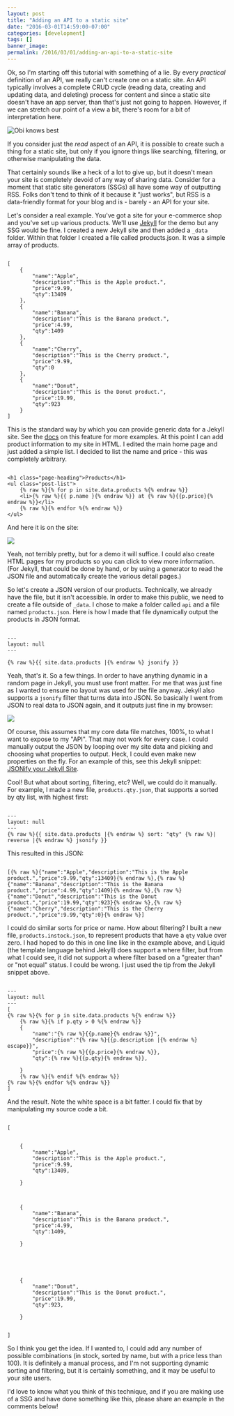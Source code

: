 ```yaml
---
layout: post
title: "Adding an API to a static site"
date: "2016-03-01T14:59:00-07:00"
categories: [development]
tags: []
banner_image: 
permalink: /2016/03/01/adding-an-api-to-a-static-site
---
```


Ok, so I'm starting off this tutorial with something of a lie. By every *practical* definition of an API, we really can't create one on a static site. An API typically involves a complete CRUD cycle (reading data, creating and updating data, and deleting) process for content and since a static site doesn't have an app server, than that's just not going to happen. However, if we can stretch our point of a view a bit, there's room for a bit of interpretation here.

<!--more-->

![Obi knows best](https://static.raymondcamden.com/images/2016/03/obi.jpg)

If you consider just the *read* aspect of an API, it is possible to create such a thing for a static site, but only if you ignore things like searching, filtering, or otherwise manipulating the data.

That certainly sounds like a heck of a lot to give up, but it doesn't mean your site is completely devoid of any way of sharing data. Consider for a moment that static site generators (SSGs) all have some way of outputting RSS. Folks don't tend to think of it because it "just works", but RSS is a data-friendly format for your blog and is - barely - an API for your site. 

Let's consider a real example. You've got a site for your e-commerce shop and you've set up various products. We'll use [Jekyll](https://jekyllrb.com) for the demo but any SSG would be fine. I created a new Jekyll site and then added a `_data` folder. Within that folder I created a file called products.json. It was a simple array of products.

<pre><code class="language-javascript">
[
	{
		"name":"Apple",
		"description":"This is the Apple product.",
		"price":9.99,
		"qty":13409
	},	
	{
		"name":"Banana",
		"description":"This is the Banana product.",
		"price":4.99,
		"qty":1409
	},	
	{
		"name":"Cherry",
		"description":"This is the Cherry product.",
		"price":9.99,
		"qty":0
	},	
	{
		"name":"Donut",
		"description":"This is the Donut product.",
		"price":19.99,
		"qty":923
	}
]
</code></pre>

This is the standard way by which you can provide generic data for a Jekyll site. See the [docs](https://jekyllrb.com/docs/datafiles/) on this feature for more examples. At this point I can add product information to my site in HTML. I edited the main home page and just added a simple list. I decided to list the name and price - this was completely arbitrary.

<pre><code class="language-javascript">
&lt;h1 class=&quot;page-heading&quot;&gt;Products&lt;&#x2F;h1&gt;
&lt;ul class=&quot;post-list&quot;&gt;
	{% raw %}{% for p in site.data.products %{% endraw %}}
	&lt;li&gt;{% raw %}{{ p.name }{% endraw %}} at {% raw %}{{p.price}{% endraw %}}&lt;&#x2F;li&gt;
	{% raw %}{% endfor %{% endraw %}}	  
&lt;&#x2F;ul&gt;
</code></pre>

And here it is on the site:

<img src="https://static.raymondcamden.com/images/2016/03/ssg1.png" class="imgborder">

Yeah, not terribly pretty, but for a demo it will suffice. I could also create HTML pages for my products so you can click to view more information. (For Jekyll, that could be done by hand, or by using a generator to read the JSON file and automatically create the various detail pages.)

So let's create a JSON version of our products. Technically, we already have the file, but it isn't accessible. In order to make this public, we need to create a file outside of `_data`. I chose to make a folder called `api` and a file named `products.json`. Here is how I made that file dynamically output the products in JSON format.

<pre><code class="language-javascript">
---
layout: null
---

{% raw %}{{ site.data.products |{% endraw %} jsonify }}
</code></pre>

Yeah, that's it. So a few things. In order to have anything dynamic in a random page in Jekyll, you must use front matter. For me that was just fine as I wanted to ensure no layout was used for the file anyway. Jekyll also supports a `jsonify` filter that turns data into JSON. So basically I went from JSON to real data to JSON again, and it outputs just fine in my browser:

<img src="https://static.raymondcamden.com/images/2016/03/ssg2.png" class="imgborder">

Of course, this assumes that my core data file matches, 100%, to what I want to expose to my "API". That may not work for every case. I could manually output the JSON by looping over my site data and picking and choosing what properties to output. Heck, I could even make new properties on the fly. For an example of this, see this Jekyll snippet: [JSONify your Jekyll Site](http://jekyllsnippets.com/excluding-jsonify-your-site/).

Cool! But what about sorting, filtering, etc? Well, we could do it manually. For example, I made a new file, `products.qty.json`, that supports a sorted by qty list, with highest first:

<pre><code class="language-javascript">
---
layout: null
---
{% raw %}{{ site.data.products |{% endraw %} sort: "qty" {% raw %}| reverse |{% endraw %} jsonify }}
</code></pre>

This resulted in this JSON:

<pre><code class="language-javascript">
[{% raw %}{"name":"Apple","description":"This is the Apple product.","price":9.99,"qty":13409}{% endraw %},{% raw %}{"name":"Banana","description":"This is the Banana product.","price":4.99,"qty":1409}{% endraw %},{% raw %}{"name":"Donut","description":"This is the Donut product.","price":19.99,"qty":923}{% endraw %},{% raw %}{"name":"Cherry","description":"This is the Cherry product.","price":9.99,"qty":0}{% endraw %}]
</code></pre>

I could do similar sorts for price or name. How about filtering? I built a new file, `products.instock.json`, to represent products that have a `qty` value over zero. I had hoped to do this in one line like in the example above, and Liquid (the template language behind Jekyll) does support a where filter, but from what I could see, it did not support a where filter based on a "greater than" or "not equal" status. I could be wrong. I just used the tip from the Jekyll snippet above.

<pre><code class="language-javascript">
---
layout: null
---
[
{% raw %}{% for p in site.data.products %{% endraw %}}	
	{% raw %}{% if p.qty &gt; 0 %{% endraw %}}
	{
		"name":"{% raw %}{{p.name}{% endraw %}}",
		"description":"{% raw %}{{p.description |{% endraw %} escape}}",
		"price":{% raw %}{{p.price}{% endraw %}},
		"qty":{% raw %}{{p.qty}{% endraw %}},
			
	}
	{% raw %}{% endif %{% endraw %}}
{% raw %}{% endfor %{% endraw %}}
]
</code></pre>

And the result. Note the white space is a bit fatter. I could fix that by manipulating my source code a bit.

<pre><code class="language-javascript">
[
	
	
	{
		"name":"Apple",
		"description":"This is the Apple product.",
		"price":9.99,
		"qty":13409,
			
	}
	
	
	
	{
		"name":"Banana",
		"description":"This is the Banana product.",
		"price":4.99,
		"qty":1409,
			
	}
	
	
	
	
	
	{
		"name":"Donut",
		"description":"This is the Donut product.",
		"price":19.99,
		"qty":923,
			
	}
	

]
</code></pre>

So I think you get the idea. If I wanted to, I could add any number of possible combinations (in stock, sorted by name, but with a price less than 100). It is definitely a manual process, and I'm not supporting dynamic sorting and filtering, but it is certainly something, and it may be useful to your site users. 

I'd love to know what you think of this technique, and if you are making use of a SSG and have done something like this, please share an example in the comments below!